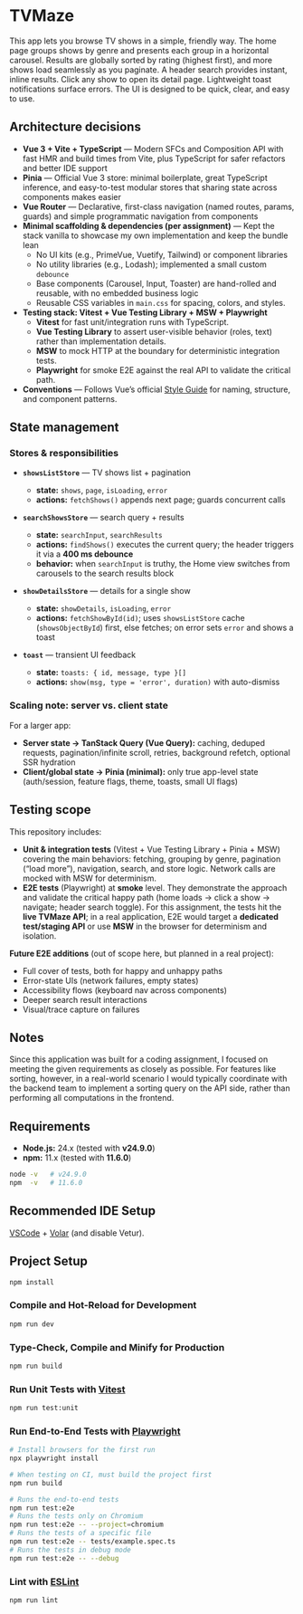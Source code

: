 # TVMaze

This app lets you browse TV shows in a simple, friendly way. The home page groups shows by genre and presents each group in a horizontal carousel. Results are globally sorted by rating (highest first), and more shows load seamlessly as you paginate. A header search provides instant, inline results. Click any show to open its detail page. Lightweight toast notifications surface errors. The UI is designed to be quick, clear, and easy to use.

## Architecture decisions

- **Vue 3 + Vite + TypeScript** — Modern SFCs and Composition API with fast HMR and build times from Vite, plus TypeScript for safer refactors and better IDE support
- **Pinia** — Official Vue 3 store: minimal boilerplate, great TypeScript inference, and easy-to-test modular stores that sharing state across components makes easier
- **Vue Router** — Declarative, first-class navigation (named routes, params, guards) and simple programmatic navigation from components
- **Minimal scaffolding & dependencies (per assignment)** — Kept the stack vanilla to showcase my own implementation and keep the bundle lean
  - No UI kits (e.g., PrimeVue, Vuetify, Tailwind) or component libraries
  - No utility libraries (e.g., Lodash); implemented a small custom `debounce`
  - Base components (Carousel, Input, Toaster) are hand-rolled and reusable, with no embedded business logic
  - Reusable CSS variables in `main.css` for spacing, colors, and styles.
- **Testing stack: Vitest + Vue Testing Library + MSW + Playwright**
  - **Vitest** for fast unit/integration runs with TypeScript.
  - **Vue Testing Library** to assert user-visible behavior (roles, text) rather than implementation details.
  - **MSW** to mock HTTP at the boundary for deterministic integration tests.
  - **Playwright** for smoke E2E against the real API to validate the critical path.
- **Conventions** — Follows Vue’s official [Style Guide](https://vuejs.org/style-guide/) for naming, structure, and component patterns.

## State management

### Stores & responsibilities

- **`showsListStore`** — TV shows list + pagination
  - **state:** `shows`, `page`, `isLoading`, `error`
  - **actions:** `fetchShows()` appends next page; guards concurrent calls

- **`searchShowsStore`** — search query + results
  - **state:** `searchInput`, `searchResults`
  - **actions:** `findShows()` executes the current query; the header triggers it via a **400 ms debounce**
  - **behavior:** when `searchInput` is truthy, the Home view switches from carousels to the search results block

- **`showDetailsStore`** — details for a single show
  - **state:** `showDetails`, `isLoading`, `error`
  - **actions:** `fetchShowById(id)`; uses `showsListStore` cache (`showsObjectById`) first, else fetches; on error sets `error` and shows a toast

- **`toast`** — transient UI feedback
  - **state:** `toasts: { id, message, type }[]`
  - **actions:** `show(msg, type = 'error', duration)` with auto-dismiss

### Scaling note: server vs. client state

For a larger app:

- **Server state → TanStack Query (Vue Query):** caching, deduped requests, pagination/infinite scroll, retries, background refetch, optional SSR hydration
- **Client/global state → Pinia (minimal):** only true app-level state (auth/session, feature flags, theme, toasts, small UI flags)

## Testing scope

This repository includes:

- **Unit & integration tests** (Vitest + Vue Testing Library + Pinia + MSW) covering the main behaviors: fetching, grouping by genre, pagination (“load more”), navigation, search, and store logic. Network calls are mocked with MSW for determinism.
- **E2E tests** (Playwright) at **smoke** level. They demonstrate the approach and validate the critical happy path (home loads → click a show → navigate; header search toggle). For this assignment, the tests hit the **live TVMaze API**; in a real application, E2E would target a **dedicated test/staging API** or use **MSW** in the browser for determinism and isolation.

**Future E2E additions** (out of scope here, but planned in a real project):

- Full cover of tests, both for happy and unhappy paths
- Error-state UIs (network failures, empty states)
- Accessibility flows (keyboard nav across components)
- Deeper search result interactions
- Visual/trace capture on failures

## Notes

Since this application was built for a coding assignment, I focused on meeting the given requirements as closely as possible. For features like sorting, however, in a real-world scenario I would typically coordinate with the backend team to implement a sorting query on the API side, rather than performing all computations in the frontend.

## Requirements

- **Node.js:** 24.x (tested with **v24.9.0**)
- **npm:** 11.x (tested with **11.6.0**)

```bash
node -v   # v24.9.0
npm  -v   # 11.6.0
```

## Recommended IDE Setup

[VSCode](https://code.visualstudio.com/) + [Volar](https://marketplace.visualstudio.com/items?itemName=Vue.volar) (and disable Vetur).

## Project Setup

```sh
npm install
```

### Compile and Hot-Reload for Development

```sh
npm run dev
```

### Type-Check, Compile and Minify for Production

```sh
npm run build
```

### Run Unit Tests with [Vitest](https://vitest.dev/)

```sh
npm run test:unit
```

### Run End-to-End Tests with [Playwright](https://playwright.dev)

```sh
# Install browsers for the first run
npx playwright install

# When testing on CI, must build the project first
npm run build

# Runs the end-to-end tests
npm run test:e2e
# Runs the tests only on Chromium
npm run test:e2e -- --project=chromium
# Runs the tests of a specific file
npm run test:e2e -- tests/example.spec.ts
# Runs the tests in debug mode
npm run test:e2e -- --debug
```

### Lint with [ESLint](https://eslint.org/)

```sh
npm run lint
```

